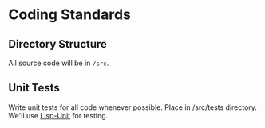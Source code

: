 # Coding Standards
## Directory Structure
All source code will be in `/src`.
## Unit Tests
Write unit tests for all code whenever possible. Place in /src/tests directory.
We'll use [Lisp-Unit](htps://github.com/OdonataResearchLLC/lisp-unit) for testing.
##
